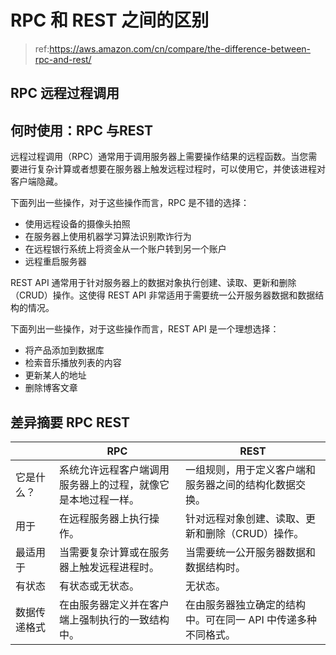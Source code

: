 # RPC 和 REST 之间的区别
> ref:https://aws.amazon.com/cn/compare/the-difference-between-rpc-and-rest/

## RPC 远程过程调用



## 何时使用：RPC 与REST

远程过程调用（RPC）通常用于调用服务器上需要操作结果的远程函数。当您需要进行复杂计算或者想要在服务器上触发远程过程时，可以使用它，并使该进程对客户端隐藏。

下面列出一些操作，对于这些操作而言，RPC 是不错的选择：

- 使用远程设备的摄像头拍照
- 在服务器上使用机器学习算法识别欺诈行为
- 在远程银行系统上将资金从一个账户转到另一个账户
- 远程重启服务器

REST API 通常用于针对服务器上的数据对象执行创建、读取、更新和删除（CRUD）操作。这使得 REST API 非常适用于需要统一公开服务器数据和数据结构的情况。

下面列出一些操作，对于这些操作而言，REST API 是一个理想选择：

- 将产品添加到数据库
- 检索音乐播放列表的内容
- 更新某人的地址
- 删除博客文章

## 差异摘要 RPC REST



|              | RPC                                                          | REST                                                         |
| ------------ | ------------------------------------------------------------ | ------------------------------------------------------------ |
| 它是什么？   | 系统允许远程客户端调用服务器上的过程，就像它是本地过程一样。 | 一组规则，用于定义客户端和服务器之间的结构化数据交换。       |
| 用于         | 在远程服务器上执行操作。                                     | 针对远程对象创建、读取、更新和删除（CRUD）操作。             |
| 最适用于     | 当需要复杂计算或在服务器上触发远程进程时。                   | 当需要统一公开服务器数据和数据结构时。                       |
| 有状态       | 有状态或无状态。                                             | 无状态。                                                     |
| 数据传递格式 | 在由服务器定义并在客户端上强制执行的一致结构中。             | 在由服务器独立确定的结构中。可在同一 API 中传递多种不同格式。 |